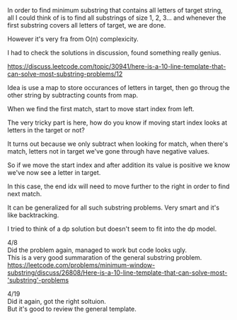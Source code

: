 In order to find minimum substring that contains all letters of target string, all I could think of is to find all substrings of size 1, 2, 3... and whenever the first substring covers all letters of target, we are done.

However it's very fra from O(n) complexicity.

I had to check the solutions in discussion, found something really genius.

https://discuss.leetcode.com/topic/30941/here-is-a-10-line-template-that-can-solve-most-substring-problems/12

Idea is use a map to store occurances of letters in target, then go throug the other string by subtracting counts from map.

When we find the first match, start to move start index from left.

The very tricky part is here, how do you know if moving start index looks at letters in the target or not?

It turns out because we only subtract when looking for match, when there's match, letters not in target we've gone through have negative values.

So if we move the start index and after addition its value is positive we know we've now see a letter in target.

In this case, the end idx will need to move further to the right in order to find next match.

It can be generalized for all such substring problems. Very smart and it's like backtracking.

I tried to think of a dp solution but doesn't seem to fit into the dp model.

4/8\
Did the problem again, managed to work but code looks ugly.\
This is a very good summaration of the general substring problem.\
https://leetcode.com/problems/minimum-window-substring/discuss/26808/Here-is-a-10-line-template-that-can-solve-most-'substring'-problems

4/19\
Did it again, got the right soltuion.\
But it's good to review the general template.
